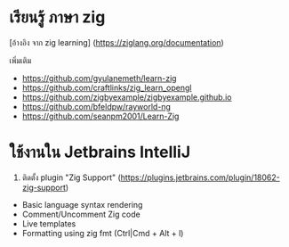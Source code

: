 # เรียนรู้ ภาษา zig
[อ้างอิง จาก zig learning] (https://ziglang.org/documentation)

เพิ่มเติม
- https://github.com/gyulanemeth/learn-zig
- https://github.com/craftlinks/zig_learn_opengl
- https://github.com/zigbyexample/zigbyexample.github.io
- https://github.com/bfeldpw/rayworld-ng
- https://github.com/seanpm2001/Learn-Zig

# ใช้งานใน Jetbrains IntelliJ
1. ติดตั้ง plugin "Zig Support" (https://plugins.jetbrains.com/plugin/18062-zig-support)
  - Basic language syntax rendering
  - Comment/Uncomment Zig code
  - Live templates
  - Formatting using zig fmt (Ctrl|Cmd + Alt + l)
